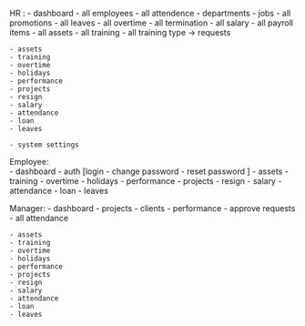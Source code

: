 HR : 
    - dashboard
    - all employees
    - all attendence
    - departments 
    - jobs
    - all promotions
    - all leaves 
    - all overtime
    - all termination 
    - all salary 
    - all payroll items 
    - all assets
    - all training 
    - all training type
    -> requests 
    
    
    - assets
    - training
    - overtime
    - holidays
    - performance
    - projects
    - resign 
    - salary
    - attendance
    - loan 
    - leaves 

    - system settings 

Employee:   
    - dashboard
    - auth [login - change password - reset password ]
    - assets
    - training
    - overtime
    - holidays
    - performance
    - projects
    - resign 
    - salary
    - attendance
    - loan 
    - leaves 




Manager:
    - dashboard
    - projects
    - clients
    - performance 
    - approve requests 
    - all attendance 

    - assets
    - training
    - overtime
    - holidays
    - performance
    - projects
    - resign 
    - salary
    - attendance
    - loan 
    - leaves 